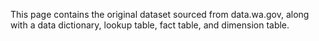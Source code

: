 This page contains the original dataset sourced from data.wa.gov, along with a data dictionary, lookup table, fact table, and dimension table.
